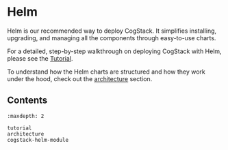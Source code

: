 # Helm


Helm is our recommended way to deploy CogStack. It simplifies installing, upgrading, and managing all the components through easy-to-use charts.

For a detailed, step-by-step walkthrough on deploying CogStack with Helm, please see the [Tutorial](./tutorial.md).

To understand how the Helm charts are structured and how they work under the hood, check out the [architecture](./architecture) section.


## Contents

```{toctree}
:maxdepth: 2

tutorial
architecture
cogstack-helm-module

```
